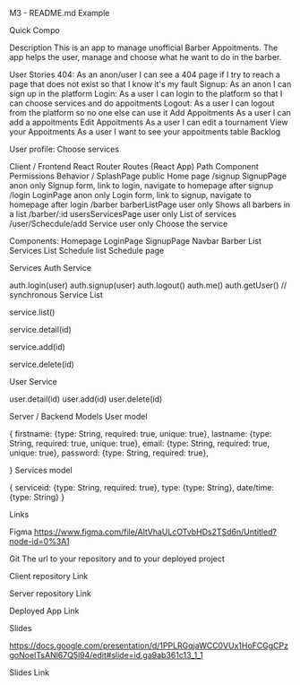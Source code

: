 M3 - README.md Example

Quick Compo

Description
This is an app to manage unofficial Barber Appoitments. The app helps the user, manage and choose what he want to do in the barber.

User Stories
404: As an anon/user I can see a 404 page if I try to reach a page that does not exist so that I know it's my fault
Signup: As an anon I can sign up in the platform
Login: As a user I can login to the platform so that I can choose services and do appoitments
Logout: As a user I can logout from the platform so no one else can use it
Add Appoitments As a user I can add a appoitments
Edit Appoitments As a user I can edit a tournament
View your Appoitments As a user I want to see your appoitments table
Backlog

User profile:
Choose services

Client / Frontend
React Router Routes (React App)
Path	Component	Permissions	Behavior
/	SplashPage	public <Route>	Home page
/signup	SignupPage	anon only <AnonRoute>	Signup form, link to login, navigate to homepage after signup
/login	LoginPage	anon only <AnonRoute>	Login form, link to signup, navigate to homepage after login
/barber	barberListPage	user only <PrivateRoute>	Shows all barbers in a list
/barber/:id	usersServicesPage	user only <PrivateRoute>	List of services
/user/Schecdule/add	Service	user only <PrivateRoute>	Choose the service

Components:
Homepage
LoginPage
SignupPage
Navbar
Barber List
Services List
Schedule list
Schedule page



Services
Auth Service

auth.login(user)
auth.signup(user)
auth.logout()
auth.me()
auth.getUser() // synchronous
Service List

service.list()

service.detail(id)

service.add(id)

service.delete(id)

User Service

user.detail(id)
user.add(id)
user.delete(id)

Server / Backend
Models
User model

{
  firstname: {type: String, required: true, unique: true},
  lastname: {type: String, required: true, unique: true},
  email: {type: String, required: true, unique: true},
  password: {type: String, required: true},
 
}
Services model

{
  serviceid: {type: String, required: true},
  type: {type: String},
  date/time: {type: String}
}

Links

Figma
https://www.figma.com/file/AltVhaULcOTvbHDs2TSd6n/Untitled?node-id=0%3A1

Git
The url to your repository and to your deployed project

Client repository Link

Server repository Link

Deployed App Link

Slides

https://docs.google.com/presentation/d/1PPLRGqjaWCC0VUx1HoFCGgCPzgoNoeITsANl67Q5l94/edit#slide=id.ga9ab361c13_1_1

Slides Link